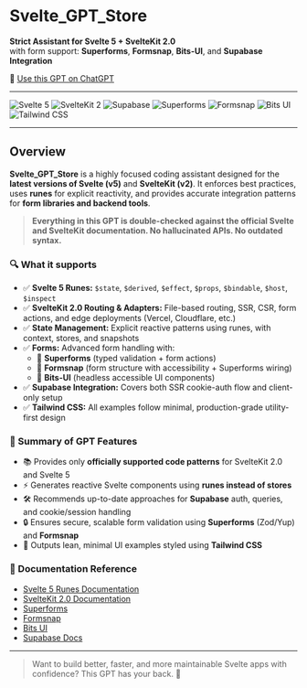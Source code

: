 # Svelte_GPT_Store

**Strict Assistant for Svelte 5 + SvelteKit 2.0**  
with form support: **Superforms**, **Formsnap**, **Bits-UI**, and **Supabase Integration**

🔗 [Use this GPT on ChatGPT](https://chatgpt.com/g/g-67f22c58490081918330d7a6bac03fc6-svelte-5-strict-kit-w-support-for-forms)

---

![Svelte 5](https://img.shields.io/badge/Svelte-v5-orange?logo=svelte&logoColor=white)
![SvelteKit 2](https://img.shields.io/badge/SvelteKit-v2.0-red?logo=svelte&labelColor=000)
![Supabase](https://img.shields.io/badge/Backend-Supabase-3ECF8E?logo=supabase&logoColor=white)
![Superforms](https://img.shields.io/badge/Forms-Superforms-blueviolet)
![Formsnap](https://img.shields.io/badge/Form_UI-Formsnap-8A2BE2)
![Bits UI](https://img.shields.io/badge/UI-Bits--UI-4B5563?logo=svelte)
![Tailwind CSS](https://img.shields.io/badge/CSS-Tailwind-38B2AC?logo=tailwindcss)

---

## Overview

**Svelte_GPT_Store** is a highly focused coding assistant designed for the **latest versions of Svelte (v5)** and **SvelteKit (v2)**. It enforces best practices, uses **runes** for explicit reactivity, and provides accurate integration patterns for **form libraries and backend tools**.

> **Everything in this GPT is double-checked against the official Svelte and SvelteKit documentation. No hallucinated APIs. No outdated syntax.**

### 🔍 What it supports

- ✅ **Svelte 5 Runes:** `$state`, `$derived`, `$effect`, `$props`, `$bindable`, `$host`, `$inspect`
- ✅ **SvelteKit 2.0 Routing & Adapters:** File-based routing, SSR, CSR, form actions, and edge deployments (Vercel, Cloudflare, etc.)
- ✅ **State Management:** Explicit reactive patterns using runes, with context, stores, and snapshots
- ✅ **Forms:** Advanced form handling with:
  - 🧩 **Superforms** (typed validation + form actions)
  - 🧱 **Formsnap** (form structure with accessibility + Superforms wiring)
  - 🧼 **Bits-UI** (headless accessible UI components)
- ✅ **Supabase Integration:** Covers both SSR cookie-auth flow and client-only setup
- ✅ **Tailwind CSS:** All examples follow minimal, production-grade utility-first design

### 🧠 Summary of GPT Features

- 📚 Provides only **officially supported code patterns** for SvelteKit 2.0 and Svelte 5
- ⚡ Generates reactive Svelte components using **runes instead of stores**
- 🛠 Recommends up-to-date approaches for **Supabase** auth, queries, and cookie/session handling
- 🔒 Ensures secure, scalable form validation using **Superforms** (Zod/Yup) and **Formsnap**
- 🎨 Outputs lean, minimal UI examples styled using **Tailwind CSS**

### 📄 Documentation Reference

- [Svelte 5 Runes Documentation](https://svelte.dev/docs/svelte/what-are-runes)
- [SvelteKit 2.0 Documentation](https://svelte.dev/docs/kit/introduction)
- [Superforms](https://superforms.rocks/)
- [Formsnap](https://formsnap.dev/)
- [Bits UI](https://bits-ui.com/)
- [Supabase Docs](https://supabase.com/docs/guides)

---

> Want to build better, faster, and more maintainable Svelte apps with confidence? This GPT has your back. 🚀
